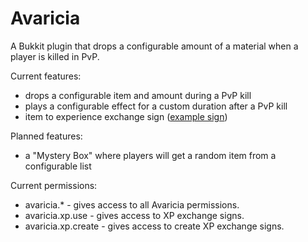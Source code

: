 Avaricia
==========

A Bukkit plugin that drops a configurable amount of a material when a player is killed in PvP.

Current features:
* drops a configurable item and amount during a PvP kill
* plays a configurable effect for a custom duration after a PvP kill
* item to experience exchange sign ([example sign](http://kohle.co/i/154758.png))

Planned features:
* a "Mystery Box" where players will get a random item from a configurable list

Current permissions:
* avaricia.*  -  gives access to all Avaricia permissions.
* avaricia.xp.use  -  gives access to XP exchange signs.
* avaricia.xp.create  -  gives access to create XP exchange signs.
